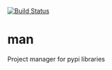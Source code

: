 [![Build Status](https://travis-ci.org/ddorn/man.svg?branch=v1.3.0)](https://travis-ci.org/ddorn/man)

# man

Project manager for pypi libraries